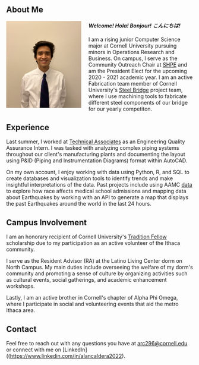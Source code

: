 ## About Me

<img align="left" width="40%" height="40%" src="me_2.jpg" style="margin-right: 20px"/>

#### _Welcome! Hola! Bonjour! こんにちは!_

I am a rising junior Computer Science major at Cornell University pursuing minors in Operations Research and Business. On campus, I serve as the Community Outreach Chair at [SHPE](https://www.shpe.cornell.edu/index.html) and am the President Elect for the upcoming 2020 - 2021 academic year. I am an active Fabrication team member of Cornell University's [Steel Bridge](https://steelbridge.engineering.cornell.edu/) project team, where I use machining tools to fabricate different steel components of our bridge for our yearly competiton.

## Experience

Last summer, I worked at [Technical Associates](https://www.technicalassociates.com/) as an Engineering Quality Assurance Intern. I was tasked with analyzing complex piping systems throughout our client's manufacturing plants and documenting the layout using P&ID (Piping and Instrumentation Diagrams) format within AutoCAD.

On my own account, I enjoy working with data using Python, R, and SQL to create databases and visualization tools to identify trends and make insightful interpretations of the data. Past projects include using AAMC [data](https://www.aamc.org/data-reports) to explore how race affects medical school admissions and mapping data about Earthquakes by working with an API to generate a map that displays the past Earthquakes around the world in the last 24 hours.

## Campus Involvement

I am an honorary recipient of Cornell University's [Tradition Fellow](https://commitment.cornell.edu/tradition) scholarship due to my participation as an active volunteer of the Ithaca community. 

I serve as the Resident Advisor (RA) at the Latino Living Center dorm on North Campus. My main duties include overseeing the welfare of my dorm's community and promoting a sense of culture by organizing activities such as cultural events, social gatherings, and academic enhancement workshops.

Lastly, I am an active brother in Cornell's chapter of Alpha Phi Omega, where I participate in social and volunteering events that aid the metro Ithaca area.

## Contact

Feel free to reach out with any questions you have at
[arc296@cornell.edu](mailto:arc296@cornell.edu) or connect with me on [LinkedIn]((https://www.linkedin.com/in/alancaldera2022).
